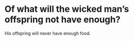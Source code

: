 # Of what will the wicked man’s offspring not have enough?

His offspring will never have enough food.
